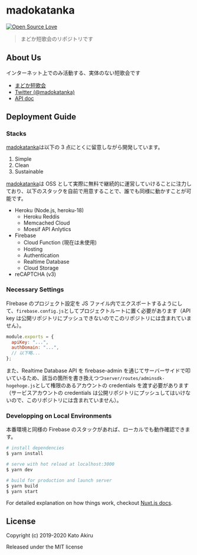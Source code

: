# madokatanka

[![Open Source Love](https://badges.frapsoft.com/os/v3/open-source.svg?v=103)](https://github.com/paithiov909/madokatanka-pinned)

> まどか短歌会のリポジトリです

## About Us

インターネット上でのみ活動する、実体のない短歌会です

- [まどか短歌会](https://madokatanka.herokuapp.com/)
- [Twitter (@madokatanka) ](https://twitter.com/madokatanka)
- [API doc](https://paithiov909.github.io/madokatanka-pinned/)

## Deployment Guide

### Stacks

[madokatanka](#)は以下の 3 点にとくに留意しながら開発しています。

1. Simple
2. Clean
3. Sustainable

[madokatanka](#)は OSS として実際に無料で継続的に運営していけることに注力しており、以下のスタックを自前で用意することで、誰でも同様に動かすことが可能です。

- Heroku (Node.js, heroku-18)
  - Heroku Reddis
  - Memcached Cloud
  - Moesif API Anlytics
- Firebase
  - Cloud Function (現在は未使用)
  - Hosting
  - Authentication
  - Realtime Database
  - Cloud Storage
- reCAPTCHA (v3)

### Necessary Settings

FIrebase のプロジェクト設定を JS ファイル内でエクスポートするようにして、`firebase.config.js`としてプロジェクトルートに置く必要があります（API key は公開リポジトリにプッシュできないのでこのリポジトリには含まれていません）。

```js
module.exports = {
  apiKey: "...",
  authDomain: "...",
  // 以下略...
};
```

また、Realtime Database API を firebase-admin を通じてサーバーサイドで叩いているため、該当の箇所を書き換えつつ`server/routes/adminsdk-hogehoge.js`として権限のあるアカウントの credentials を渡す必要があります（サービスアカウントの credentials は公開リポジトリにプッシュしてはいけないので、このリポジトリには含まれていません）。

### Developping on Local Environments

本番環境と同様の Firebase のスタックがあれば、ローカルでも動作確認できます。

```bash
# install dependencies
$ yarn install

# serve with hot reload at localhost:3000
$ yarn dev

# build for production and launch server
$ yarn build
$ yarn start
```

For detailed explanation on how things work, checkout [Nuxt.js docs](https://nuxtjs.org).

## License

Copyright (c) 2019-2020 Kato Akiru

Released under the MIT license
